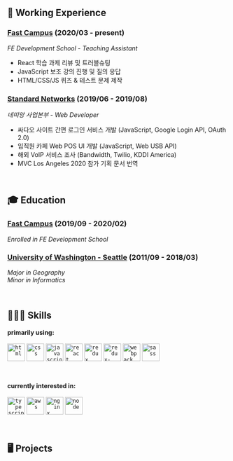 <!--
### Hi there 👋

**smilejin92/smilejin92** is a ✨ _special_ ✨ repository because its `README.md` (this file) appears on your GitHub profile.

Here are some ideas to get you started:

- 🔭 I’m currently working on ...
- 🌱 I’m currently learning ...
- 👯 I’m looking to collaborate on ...
- 🤔 I’m looking for help with ...
- 💬 Ask me about ...
- 📫 How to reach me: ...
- 😄 Pronouns: ...
- ⚡ Fun fact: ...

👨🏻‍💻 FE Web Developer
✅ React JS
✅ JavaScript (ES6+)
✅ Semantic HTML
✅ Responsive CSS
✅ Webpack

-->

## 💼 Working Experience
### [Fast Campus](https://fastcampus.co.kr/) (2020/03 - present)
*FE Development School - Teaching Assistant*

* React 학습 과제 리뷰 및 트러블슈팅
* JavaScript 보조 강의 진행 및 질의 응답
* HTML/CSS/JS 퀴즈 & 테스트 문제 제작

### [Standard Networks](http://www.standardnetworks.co.kr/customer/onapp/main.vw) (2019/06 - 2019/08)
*네띠앙 사업본부 - Web Developer*

* 싸다오 사이트 간편 로그인 서비스 개발 (JavaScript, Google Login API, OAuth 2.0)
* 임직원 카페 Web POS UI 개발 (JavaScript, Web USB API)
* 해외 VoIP 서비스 조사 (Bandwidth, Twilio, KDDI America)
* MVC Los Angeles 2020 참가 기획 문서 번역

&nbsp;  

## 🎓 Education
### [Fast Campus](https://fastcampus.co.kr/) (2019/09 - 2020/02)
*Enrolled in FE Development School*

### [University of Washington - Seattle](https://www.washington.edu/) (2011/09 - 2018/03)
*Major in Geography*<br/>
*Minor in Informatics*

&nbsp;  

## 👨🏻‍💻 Skills
**primarily using:**<br/><br/>
<code><img height="40" alt="html" src="https://user-images.githubusercontent.com/37237125/89312669-801b0a80-d6b2-11ea-97cb-ceb59306e01b.png"></code>
<code><img height="40" alt="css" src="https://user-images.githubusercontent.com/32444914/92751856-58127b80-f3c3-11ea-9d8e-7122456c9a8f.png"></code>
<code><img height="40" alt="javascript" src="https://user-images.githubusercontent.com/32444914/92752157-a293f800-f3c3-11ea-976f-126137b09e96.png"></code>
<code><img height="40" alt="react" src="https://user-images.githubusercontent.com/32444914/92752344-d111d300-f3c3-11ea-9309-7c7cd203eba7.png"></code>
<code><img height="40" alt="redux" src="https://user-images.githubusercontent.com/32444914/92752513-f43c8280-f3c3-11ea-82f2-9f7cc1ace820.png"></code>
<code><img height="40" alt="redux-saga" src="https://user-images.githubusercontent.com/32444914/92753423-d6235200-f3c4-11ea-809d-3be137429419.png"></code>
<code><img height="40" alt="webpack" src="https://user-images.githubusercontent.com/32444914/92752731-25b54e00-f3c4-11ea-8a1a-00daf1347abe.png"></code>
<code><img height="40" alt="sass" src="https://user-images.githubusercontent.com/32444914/92753021-6dd47080-f3c4-11ea-93f3-5b76d8cc9096.png"></code>

&nbsp;  

**currently interested in:**<br/><br/>
<code><img height="40" alt="typescript" src="https://user-images.githubusercontent.com/32444914/92755183-8b0a3e80-f3c6-11ea-8c53-9a0bb04b8592.png"></code>
<code><img height="40" alt="aws" src="https://user-images.githubusercontent.com/32444914/92755379-b8ef8300-f3c6-11ea-96a2-84aa6bd2d615.png" /></code>
<code><img height="40" alt="nginx" src="https://user-images.githubusercontent.com/32444914/92755460-cd338000-f3c6-11ea-99fb-18097914a197.png" /></code>
<code><img height="40" alt="node" src="https://user-images.githubusercontent.com/32444914/92755548-e3d9d700-f3c6-11ea-87b3-942238a6dcb3.png" /></code>

&nbsp;  

## 🖥 Projects

&nbsp;  

